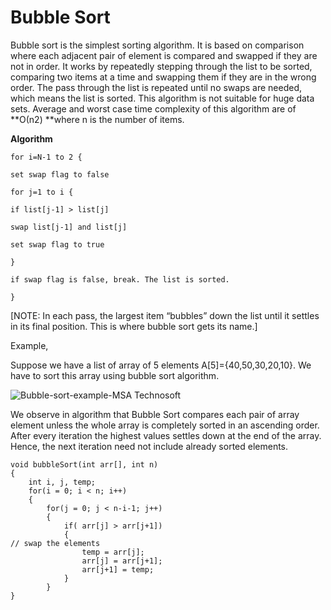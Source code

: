 # Bubble Sort



Bubble sort is the simplest sorting algorithm. It is based on comparison where each adjacent pair of element is compared and swapped if they are not in order. It works by repeatedly stepping through the list to be sorted, comparing two items at a time and swapping them if they are in the wrong order. The pass through the list is repeated until no swaps are needed, which means the list is sorted. This algorithm is not suitable for huge data sets. Average and worst case time complexity of this algorithm are of **Ο(n2) **where n is the number of items.

**Algorithm**

```
for i=N-1 to 2 {

set swap flag to false

for j=1 to i {

if list[j-1] > list[j]

swap list[j-1] and list[j]

set swap flag to true

}

if swap flag is false, break. The list is sorted.

}
```

\[NOTE: In each pass, the largest item “bubbles” down the list until it settles in its final position. This is where bubble sort gets its name.]

Example,

Suppose we have a list of array of 5 elements A\[5]={40,50,30,20,10}. We have to sort this array using bubble sort algorithm.

![Bubble-sort-example-MSA Technosoft](https://msatechnosoft.in/blog/wp-content/uploads/2018/09/Bubble-sort-example-MSA-Technosoft.png)

We observe in algorithm that Bubble Sort compares each pair of array element unless the whole array is completely sorted in an ascending order. After every iteration the highest values settles down at the end of the array. Hence, the next iteration need not include already sorted elements.

```
void bubbleSort(int arr[], int n)
{
    int i, j, temp;
    for(i = 0; i < n; i++)
    {
        for(j = 0; j < n-i-1; j++)
        {
            if( arr[j] > arr[j+1])
            {
// swap the elements
                temp = arr[j];
                arr[j] = arr[j+1];
                arr[j+1] = temp;
            }
        }
}
```

